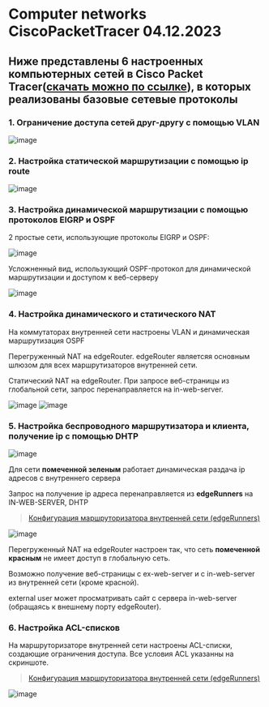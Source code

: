 # Computer networks CiscoPacketTracer 04.12.2023
## Ниже представлены 6 настроенных компьютерных сетей в Cisco Packet Tracer([скачать можно по ссылке](https://netacad.sadlab.su/)), в которых реализованы базовые сетевые протоколы
### 1. Ограничение доступа сетей друг-другу с помощью VLAN
![image](https://github.com/DmitryZSer/Computer-networks-CiscoPacketTracer/assets/128312523/aa970181-9bd2-489c-a918-f93bc034b357)

### 2. Настройка статической маршрутизации с помощью ip route
![image](https://github.com/DmitryZSer/Computer-networks-CiscoPacketTracer/assets/128312523/f7ff7748-8863-47db-911a-875ada4b0f11)

### 3. Настройка динамической маршрутизации с помощью протоколов EIGRP и OSPF
2 простые сети, использующие протоколы EIGRP и OSPF:

![image](https://github.com/DmitryZSer/Computer-networks-CiscoPacketTracer/assets/128312523/29350dd0-4633-4e2b-9037-ba88015f0d3b)

Усложненный вид, использующий OSPF-протокол для динамической маршрутизации и доступом к веб-серверу

![image](https://github.com/DmitryZSer/Computer-networks-CiscoPacketTracer/assets/128312523/a30ca7f0-10eb-4bd1-8d3d-9b6ae3cd271b)

### 4. Настройка динамического и статического NAT
На коммутаторах внутренней сети настроены VLAN и динамическая маршрутизация OSPF

Перегруженный NAT на edgeRouter. edgeRouter являетсяя основным шлюзом для всех маршрутизаторов внутренней сети.

Статический NAT на edgeRouter. При запросе веб-страницы из глобальной сети, запрос перенаправляется на in-web-server.

![image](https://github.com/DmitryZSer/Computer-networks-CiscoPacketTracer/assets/128312523/382fa40d-1d3d-40e8-b8a9-7d0e7d5f7ad1)
![image](https://github.com/DmitryZSer/Computer-networks-CiscoPacketTracer/assets/128312523/44c689ad-e168-43f5-a6cf-8fbd842456fe)

### 5. Настройка беспроводного маршрутизатора и клиента, получение ip с помощью DHTP
![image](https://github.com/DmitryZSer/Computer-networks-CiscoPacketTracer/assets/128312523/ea07ec7b-b6e1-462a-8e3b-00d5dcd8b03a)

Для сети __помеченной зеленым__ работает динамическая раздача ip адресов с внутреннего сервера

Запрос на получение ip адреса перенаправляется из __edgeRunners__ на IN-WEB-SERVER, DHTP
> [Конфигурация маршруторизатора внутренней сети (edgeRunners)](edgeRunners_5_startup-config.txt)

![image](https://github.com/DmitryZSer/Computer-networks-CiscoPacketTracer/assets/128312523/8cad9f4c-4f93-45e2-a54b-02a6622e989f)

Перегруженный NAT на edgeRouter настроен так, что сеть __помеченной красным__ не имеет доступ в глобальную сеть.

Возможно получение веб-страницы c ex-web-server и с in-web-server из внутренней сети (кроме красной).

external user может просматривать сайт с сервера in-web-server (обращаясь к внешнему порту edgeRouter).

### 6. Настройка ACL-списков
На маршруторизаторе внутренней сети настроены ACL-списки, создающие ограничения доступа. Все условия ACL указанны на скриншоте.
> [Конфигурация маршруторизатора внутренней сети (edgeRunners)](edgeRunners_6_startup-config.txt)

![image](https://github.com/DmitryZSer/Computer-networks-CiscoPacketTracer/assets/128312523/be2ce7e6-e93c-4fd0-b32b-6a9fb2a2c457)
